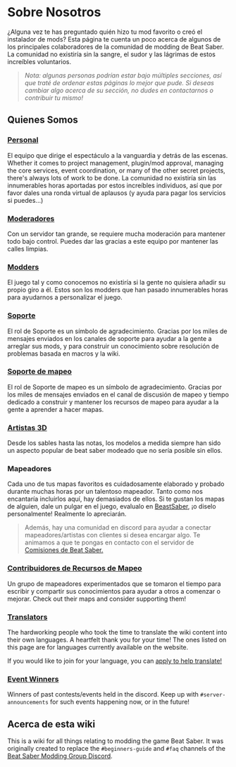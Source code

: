 # Sobre Nosotros
¿Alguna vez te has preguntado quién hizo tu mod favorito o creó el instalador de mods? Esta página te cuenta un poco acerca de algunos de los principales colaboradores de la comunidad de modding de Beat Saber. La comunidad no existiría sin la sangre, el sudor y las lágrimas de estos increíbles voluntarios.

> *Nota: algunas personas podrían estar bajo múltiples secciones, así que traté de ordenar estas páginas lo mejor que pude. Si deseas cambiar algo acerca de su sección, no dudes en contactarnos o contribuir tu mismo!*

## Quienes Somos

### [Personal](./staff.md)
El equipo que dirige el espectáculo a la vanguardia y detrás de las escenas. Whether it comes to project management, plugin/mod approval, managing the core services, event coordination, or many of the other secret projects, there's always lots of work to be done. La comunidad no existiría sin las innumerables horas aportadas por estos increíbles individuos, así que por favor dales una ronda virtual de aplausos (y ayuda para pagar los servicios si puedes...)

### [Moderadores](./moderators.md)
Con un servidor tan grande, se requiere mucha moderación para mantener todo bajo control. Puedes dar las gracias a este equipo por mantener las calles limpias.

### [Modders](./modders.md)
El juego tal y como conocemos no existiría si la gente no quisiera añadir su propio giro a él. Estos son los modders que han pasado innumerables horas para ayudarnos a personalizar el juego.

### [Soporte](./supports.md)
El rol de Soporte es un símbolo de agradecimiento. Gracias por los miles de mensajes enviados en los canales de soporte para ayudar a la gente a arreglar sus mods, y para construir un conocimiento sobre resolución de problemas basada en macros y la wiki.

### [Soporte de mapeo](./mapping-supports.md)
El rol de Soporte de mapeo es un símbolo de agradecimiento. Gracias por los miles de mensajes enviados en el canal de discusión de mapeo y tiempo dedicado a construir y mantener los recursos de mapeo para ayudar a la gente a aprender a hacer mapas.

### [Artistas 3D](./3d-artists.md)
Desde los sables hasta las notas, los modelos a medida siempre han sido un aspecto popular de beat saber modeado que no sería posible sin ellos.

### Mapeadores
Cada uno de tus mapas favoritos es cuidadosamente elaborado y probado durante muchas horas por un talentoso mapeador. Tanto como nos encantaría incluirlos aquí, hay demasiados de ellos. Si te gustan los mapas de alguien, dale un pulgar en el juego, evalualo en [BeastSaber](https://bsaber.com), ¡o diselo personalmente! Realmente lo apreciarán.

> Además, hay una comunidad en discord para ayudar a conectar mapeadores/artistas con clientes si desea encargar algo. Te animamos a que te pongas en contacto con el servidor de [Comisiones de Beat Saber.](https://discord.gg/4RbcH5G)

### [Contribuidores de Recursos de Mapeo](/mapping/mapping-credits.md)
Un grupo de mapeadores experimentados que se tomaron el tiempo para escribir y compartir sus conocimientos para ayudar a otros a comenzar o mejorar. Check out their maps and consider supporting them!

### [Translators](./translators.md)
The hardworking people who took the time to translate the wiki content into their own languages. A heartfelt thank you for your time! The ones listed on this page are for languages currently available on the website.

If you would like to join for your language, you can [apply to help translate!](https://forms.gle/e3BqA3poMjESARe76)

### [Event Winners](./event-winner.md)
Winners of past contests/events held in the discord. Keep up with `#server-announcements` for such events happening now, or in the future!

## Acerca de esta wiki
This is a wiki for all things relating to modding the game Beat Saber. It was originally created to replace the `#beginners-guide` and `#faq` channels of the [Beat Saber Modding Group Discord](https://discord.gg/beatsabermods).
